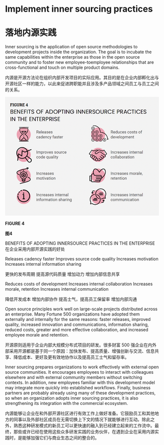 Implement inner sourcing practices
===========

落地内源实践
============

Inner sourcing is the application of open source methodologies
to development projects inside the organization. The goal is to
incubate the same capabilities within the enterprise as those
in the open source community and to foster new employee-toemployee
relationships that are cross-functional and touch on
multiple product domains.

内源是开源方法论在组织内部开发项目的实际应用。其目的是在企业内部孵化出与开源社区一样的能力，以此来促进跨职能并且涉及多产品领域之间员工与员工之间的关系。

![FIGURE 4](./images/figure4.png)

**FIGURE 4**

**图4**

BENEFITS OF ADOPTING INNERSOURCE PRACTICES IN THE ENTERPRISE
在企业采用内部开源实践的好处

Releases cadency faster
Improves source code quality
Increases motivation
Increases internal information sharing

更快的发布周期
提高源代码质量
增加动力
增加内部信息共享

Reduces costs of development
Increases internal collaboration
Increases morale, retention
Increases internal communication

降低开发成本
增加内部协作
提高士气，提高员工保留率
增加内部沟通

Open source principles work well on large-scale projects
distributed across an enterprise. Many Fortune 500 organizations
have adopted them externally and internally for the same
reasons: faster releases, improved quality, increased innovation
and communications, information sharing, reduced costs, greater
and more effective collaboration, and increased employee morale
and retention.

开源原则适用于企业内部大规模分布式项目的研发。很多财富 500 强企业在内外部采用开源都是基于同一个原因：加快发布、提高质量、增强创新与交流、信息共享、降低成本、更好及更有效地协作以及提高员工士气和留存率。

Inner sourcing prepares organizations to work effectively with
external open source communities. It encourages employees to
interact with colleagues elsewhere and with external community
members without switching contexts. In addition, new employees
familiar with this development model may integrate more
quickly into established workflows. Finally, business partners are
probably already using many of these development practices, so
when an organization adopts inner sourcing practices, it is also
strengthening its integration with the commercial ecosystem.

内源能够让企业在和外部开源社区进行有效工作上做好准备。它鼓励员工和其他地方的同事以及外部社区成员在无需切换上下文的情况下就能够进行互动。除此之外，熟悉这种研发模式的新员工可以更快速的融入到已经建立起来的工作流中。最终，那些或许已经在使用这些众多研发实践的业务伙伴，在遇到企业在采用内源实践时，是能够加强它们与商业生态之间的整合的。
